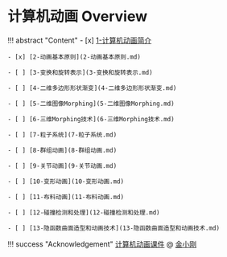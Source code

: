 # 计算机动画 Overview

!!! abstract "Content"
    - [x] [1-计算机动画简介](1-计算机动画简介.md)

    - [x] [2-动画基本原则](2-动画基本原则.md)

    - [ ] [3-变换和旋转表示](3-变换和旋转表示.md)

    - [ ] [4-二维多边形形状渐变](4-二维多边形形状渐变.md)

    - [ ] [5-二维图像Morphing](5-二维图像Morphing.md)

    - [ ] [6-三维Morphing技术](6-三维Morphing技术.md)

    - [ ] [7-粒子系统](7-粒子系统.md)

    - [ ] [8-群组动画](8-群组动画.md)

    - [ ] [9-关节动画](9-关节动画.md)

    - [ ] [10-变形动画](10-变形动画.md)

    - [ ] [11-布料动画](11-布料动画.md)

    - [ ] [12-碰撞检测和处理](12-碰撞检测和处理.md)

    - [ ] [13-隐函数曲面造型和动画技术](13-隐函数曲面造型和动画技术.md)

!!! success "Acknowledgement"
    [计算机动画课件](http://www.cad.zju.edu.cn/home/jin/3danimationcourse/3danimation.htm) @ [金小刚](https://person.zju.edu.cn/0095192)